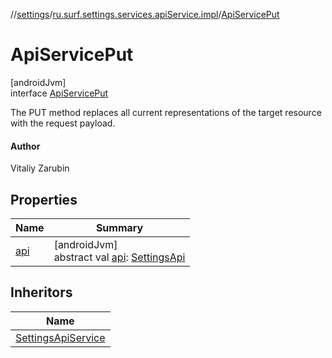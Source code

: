 //[settings](../../../index.md)/[ru.surf.settings.services.apiService.impl](../index.md)/[ApiServicePut](index.md)

# ApiServicePut

[androidJvm]\
interface [ApiServicePut](index.md)

The PUT method replaces all current representations of the target resource with the request payload.

#### Author

Vitaliy Zarubin

## Properties

| Name | Summary |
|---|---|
| [api](api.md) | [androidJvm]<br>abstract val [api](api.md): [SettingsApi](../../ru.surf.settings.services.api/-settings-api/index.md) |

## Inheritors

| Name |
|---|
| [SettingsApiService](../../ru.surf.settings.services.apiService/-settings-api-service/index.md) |
